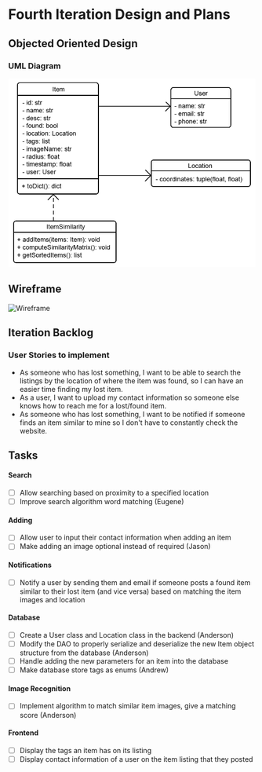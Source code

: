 # Fourth Iteration Design and Plans

## Objected Oriented Design

### UML Diagram

![UML Diagram](./additional/uml4.png)

## Wireframe

![Wireframe](./additional/wireframe3.bmp)

## Iteration Backlog

### User Stories to implement

* As someone who has lost something, I want to be able to search the listings by the location of where the item was found, so I can have an easier time finding my lost item.
* As a user, I want to upload my contact information so someone else knows how to reach me for a lost/found item.
* As someone who has lost something, I want to be notified if someone finds an item similar to mine so I don't have to constantly check the website.

## Tasks

#### Search

* [ ] Allow searching based on proximity to a specified location
* [ ] Improve search algorithm word matching (Eugene)

#### Adding

* [ ] Allow user to input their contact information when adding an item
* [ ] Make adding an image optional instead of required (Jason)

#### Notifications

* [ ] Notify a user by sending them and email if someone posts a found item similar to their lost item (and vice versa) based on matching the item images and location

#### Database

* [ ] Create a User class and Location class in the backend (Anderson)
* [ ] Modify the DAO to properly serialize and deserialize the new Item object structure from the database (Anderson)
* [ ] Handle adding the new parameters for an item into the database
* [ ] Make database store tags as enums (Andrew)

#### Image Recognition

* [ ] Implement algorithm to match similar item images, give a matching score (Anderson)

#### Frontend

* [ ] Display the tags an item has on its listing
* [ ] Display contact information of a user on the item listing that they posted
